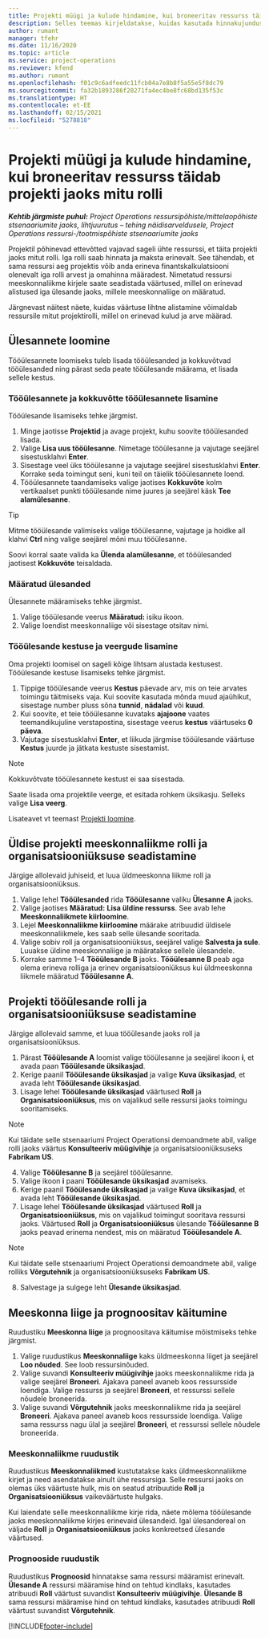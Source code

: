 ```yaml
---
title: Projekti müügi ja kulude hindamine, kui broneeritav ressurss täidab projekti jaoks mitu rolli
description: Selles teemas kirjeldatakse, kuidas kasutada hinnakujunduse dimensioone, et toetada hinna ja omahinna arvutamist, mis on seotud projektile mitme rolli täitva ressursiga.
author: rumant
manager: tfehr
ms.date: 11/16/2020
ms.topic: article
ms.service: project-operations
ms.reviewer: kfend
ms.author: rumant
ms.openlocfilehash: f01c9c6adfeedc11fcb04a7e8b8f5a55e5f8dc79
ms.sourcegitcommit: fa32b1893286f20271fa4ec4be8fc68bd135f53c
ms.translationtype: HT
ms.contentlocale: et-EE
ms.lasthandoff: 02/15/2021
ms.locfileid: "5278818"
---
```

# <a name="estimate-project-sales-and-costs-when-a-bookable-resource-fills-multiple-roles-on-a-project"></a>Projekti müügi ja kulude hindamine, kui broneeritav ressurss täidab projekti jaoks mitu rolli 

_**Kehtib järgmiste puhul:** Project Operations ressursipõhiste/mittelaopõhiste stsenaariumite jaoks, lihtjuurutus – tehing näidisarveldusele, Project Operations ressursi-/tootmispõhiste stsenaariumite jaoks_ 

Projektil põhinevad ettevõtted vajavad sageli ühte ressurssi, et täita projekti jaoks mitut rolli. Iga rolli saab hinnata ja maksta erinevalt. See tähendab, et sama ressursi aeg projektis võib anda erineva finantskalkulatsiooni olenevalt iga rolli arvest ja omahinna määradest. Nimetatud ressursi meeskonnaliikme kirjele saate seadistada väärtused, millel on erinevad alistused iga ülesande jaoks, millele meeskonnaliige on määratud.

Järgnevast näitest näete, kuidas väärtuse lihtne alistamine võimaldab ressursile mitut projektirolli, millel on erinevad kulud ja arve määrad.

## <a name="create-tasks"></a>Ülesannete loomine
Tööülesannete loomiseks tuleb lisada tööülesanded ja kokkuvõtvad tööülesanded ning pärast seda peate tööülesande määrama, et lisada sellele kestus. 

### <a name="add-tasks-and-summary-tasks"></a>Tööülesannete ja kokkuvõtte tööülesannete lisamine
Tööülesande lisamiseks tehke järgmist.

1. Minge jaotisse **Projektid** ja avage projekt, kuhu soovite tööülesanded lisada.
2. Valige **Lisa uus tööülesanne**. Nimetage tööülesanne ja vajutage seejärel sisestusklahvi **Enter**.
3. Sisestage veel üks tööülesanne ja vajutage seejärel sisestusklahvi **Enter**. Korrake seda toimingut seni, kuni teil on täielik tööülesannete loend.
3. Tööülesannete taandamiseks valige jaotises **Kokkuvõte** kolm vertikaalset punkti tööülesande nime juures ja seejärel käsk **Tee alamülesanne**. 

  > [!TIP]
  > Mitme tööülesande valimiseks valige tööülesanne, vajutage ja hoidke all klahvi **Ctrl** ning valige seejärel mõni muu tööülesanne.
  >
  > Soovi korral saate valida ka **Ülenda alamülesanne**, et tööülesanded jaotisest **Kokkuvõte** teisaldada.

### <a name="assign-tasks"></a>Määratud ülesanded

Ülesannete määramiseks tehke järgmist.

1. Valige tööülesande veerus **Määratud:** isiku ikoon.
2. Valige loendist meeskonnaliige või sisestage otsitav nimi.

### <a name="add-task-duration-and-columns"></a>Tööülesande kestuse ja veergude lisamine

Oma projekti loomisel on sageli kõige lihtsam alustada kestusest. Tööülesande kestuse lisamiseks tehke järgmist.

1. Tippige tööülesande veerus **Kestus** päevade arv, mis on teie arvates toimingu täitmiseks vaja. Kui soovite kasutada mõnda muud ajaühikut, sisestage number pluss sõna **tunnid**, **nädalad** või **kuud**.
2. Kui soovite, et teie tööülesanne kuvataks **ajajoone** vaates teemandikujuline verstapostina, sisestage veerus **kestus** väärtuseks **0 päeva**.
3. Vajutage sisestusklahvi **Enter**, et liikuda järgmise tööülesande väärtuse **Kestus** juurde ja jätkata kestuste sisestamist.

  > [!NOTE]
  > Kokkuvõtvate tööülesannete kestust ei saa sisestada.

Saate lisada oma projektile veerge, et esitada rohkem üksikasju. Selleks valige **Lisa veerg**. 

Lisateavet vt teemast [Projekti loomine](https://support.microsoft.com/en-us/office/create-a-project-a5b5e823-fb2e-45fd-be00-7d84422d9749).

## <a name="set-up-the-role-and-organization-unit-for-a-generic-project-team-member"></a>Üldise projekti meeskonnaliikme rolli ja organisatsiooniüksuse seadistamine
Järgige allolevaid juhiseid, et luua üldmeeskonna liikme roll ja organisatsiooniüksus.

1. Valige lehel **Tööülesanded** rida **Tööülesanne** valiku **Ülesanne A** jaoks. 
2. Valige jaotises **Määratud:** **Lisa üldine ressurss**. See avab lehe **Meeskonnaliikmete kiirloomine**.
3. Lejel **Meeskonnaliikme kiirloomine** määrake atribuudid üldisele meeskonnaliikmele, kes saab selle ülesande sooritada.
4. Valige sobiv roll ja organisatsiooniüksus, seejärel valige **Salvesta ja sule**. Luuakse üldine meeskonnaliige ja määratakse sellele ülesandele. 
5. Korrake samme 1–4 **Tööülesande B** jaoks. **Tööülesanne B** peab aga olema erineva rolliga ja erinev organisatsiooniüksus kui üldmeeskonna liikmele määratud **Tööülesanne A**. 

## <a name="set-up-the-role-and-organization-unit-for-a-project-task"></a>Projekti tööülesande rolli ja organisatsiooniüksuse seadistamine
Järgige allolevaid samme, et luua tööülesande jaoks roll ja organisatsiooniüksus.

1. Pärast **Tööülesande A** loomist valige tööülesanne ja seejärel ikoon **i**, et avada paan **Tööülesande üksikasjad**. 
2. Kerige paanil **Tööülesande üksikasjad** ja valige **Kuva üksikasjad**, et avada leht **Tööülesande üksikasjad**.
3. Lisage lehel **Tööülesande üksikasjad** väärtused **Roll** ja **Organisatsiooniüksus**, mis on vajalikud selle ressursi jaoks toimingu sooritamiseks. 

  > [!NOTE]
  > Kui täidate selle stsenaariumi Project Operationsi demoandmete abil, valige rolli jaoks väärtus **Konsulteeriv müügivihje** ja organisatsiooniüksuseks **Fabrikam US**.

4. Valige **Tööülesanne B** ja seejärel tööülesanne.
5. Valige ikoon **i** paani **Tööülesande üksikasjad** avamiseks. 
6. Kerige paanil **Tööülesande üksikasjad** ja valige **Kuva üksikasjad**, et avada leht **Tööülesande üksikasjad**.
7. Lisage lehel **Tööülesande üksikasjad** väärtused **Roll** ja **Organisatsiooniüksus**, mis on vajalikud toimingut sooritava ressursi jaoks. Väärtused **Roll** ja **Organisatsiooniüksus** ülesande **Tööülesanne B** jaoks peavad erinema nendest, mis on määratud **Tööülesandele A**. 

  > [!NOTE]
  > Kui täidate selle stsenaariumi Project Operationsi demoandmete abil, valige rolliks **Võrgutehnik** ja organisatsiooniüksuseks **Fabrikam US**.

8. Salvestage ja sulgege leht **Ülesande üksikasjad**. 

## <a name="team-member-and-estimates-behavior"></a>Meeskonna liige ja prognoositav käitumine 
Ruudustiku **Meeskonna liige** ja prognoositava käitumise mõistmiseks tehke järgmist.

1. Valige ruudustikus **Meeskonnaliige** kaks üldmeeskonna liiget ja seejärel **Loo nõuded**. See loob ressursinõuded. 
2. Valige suvandi **Konsulteeriv müügivihje** jaoks meeskonnaliikme rida ja valige seejärel **Broneeri**. Ajakava paneel avaneb koos ressursside loendiga. Valige ressurss ja seejärel **Broneeri**, et ressurssi sellele nõudele broneerida.
3. Valige suvandi **Võrgutehnik** jaoks meeskonnaliikme rida ja seejärel **Broneeri**. Ajakava paneel avaneb koos ressursside loendiga. Valige sama ressurss nagu ülal ja seejärel **Broneeri**, et ressurssi sellele nõudele broneerida.

### <a name="team-member-grid"></a>Meeskonnaliikme ruudustik 

Ruudustikus **Meeskonnaliikmed** kustutatakse kaks üldmeeskonnaliikme kirjet ja need asendatakse ainult ühe ressursiga. Selle ressursi jaoks on olemas üks väärtuste hulk, mis on seatud atribuutide **Roll** ja **Organisatsiooniüksus** vaikeväärtuste hulgaks.

Kui laiendate selle meeskonnaliikme kirje rida, näete mõlema tööülesande jaoks meeskonnaliikme kirjes erinevaid ülesandeid. Igal ülesandereal on väljade **Roll** ja **Organisatsiooniüksus** jaoks konkreetsed ülesande väärtused. 

### <a name="estimates-grid"></a>Prognooside ruudustik 

Ruudustikus **Prognoosid** hinnatakse sama ressursi määramist erinevalt. **Ülesande A** ressursi määramise hind on tehtud kindlaks, kasutades atribuudi **Roll** väärtust suvandist **Konsulteeriv müügivihje**. **Ülesande B** sama ressursi määramise hind on tehtud kindlaks, kasutades atribuudi **Roll** väärtust suvandist **Võrgutehnik**.


[!INCLUDE[footer-include](../includes/footer-banner.md)]